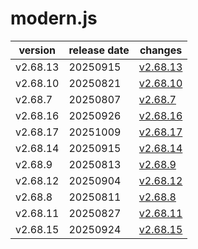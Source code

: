 # modern.js	


|version|release date|changes|
|---|---|---|
|v2.68.13|20250915|[v2.68.13](./v2.68.13-20250915.md)|
|v2.68.10|20250821|[v2.68.10](./v2.68.10-20250821.md)|
|v2.68.7|20250807|[v2.68.7](./v2.68.7-20250807.md)|
|v2.68.16|20250926|[v2.68.16](./v2.68.16-20250926.md)|
|v2.68.17|20251009|[v2.68.17](./v2.68.17-20251009.md)|
|v2.68.14|20250915|[v2.68.14](./v2.68.14-20250915.md)|
|v2.68.9|20250813|[v2.68.9](./v2.68.9-20250813.md)|
|v2.68.12|20250904|[v2.68.12](./v2.68.12-20250904.md)|
|v2.68.8|20250811|[v2.68.8](./v2.68.8-20250811.md)|
|v2.68.11|20250827|[v2.68.11](./v2.68.11-20250827.md)|
|v2.68.15|20250924|[v2.68.15](./v2.68.15-20250924.md)|
